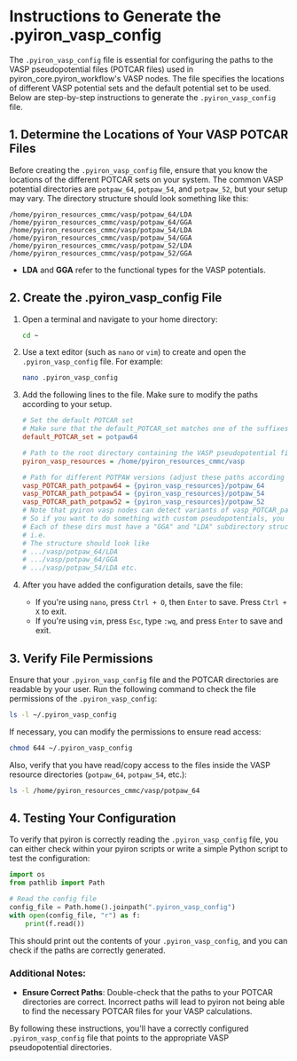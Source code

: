 
# Instructions to Generate the .pyiron_vasp_config

The `.pyiron_vasp_config` file is essential for configuring the paths to the VASP pseudopotential files (POTCAR files) used in pyiron_core.pyiron_workflow's VASP nodes. The file specifies the locations of different VASP potential sets and the default potential set to be used. Below are step-by-step instructions to generate the `.pyiron_vasp_config` file.

## 1. Determine the Locations of Your VASP POTCAR Files

Before creating the `.pyiron_vasp_config` file, ensure that you know the locations of the different POTCAR sets on your system. The common VASP potential directories are `potpaw_64`, `potpaw_54`, and `potpaw_52`, but your setup may vary. The directory structure should look something like this:

```
/home/pyiron_resources_cmmc/vasp/potpaw_64/LDA
/home/pyiron_resources_cmmc/vasp/potpaw_64/GGA
/home/pyiron_resources_cmmc/vasp/potpaw_54/LDA
/home/pyiron_resources_cmmc/vasp/potpaw_54/GGA
/home/pyiron_resources_cmmc/vasp/potpaw_52/LDA
/home/pyiron_resources_cmmc/vasp/potpaw_52/GGA
```

- **LDA** and **GGA** refer to the functional types for the VASP potentials.

## 2. Create the .pyiron_vasp_config File

1. Open a terminal and navigate to your home directory:

    ```bash
    cd ~
    ```

2. Use a text editor (such as `nano` or `vim`) to create and open the `.pyiron_vasp_config` file. For example:

    ```bash
    nano .pyiron_vasp_config
    ```

3. Add the following lines to the file. Make sure to modify the paths according to your setup.

    ```ini
    # Set the default POTCAR set
    # Make sure that the default_POTCAR_set matches one of the suffixes in the vasp_POTCAR_path_*
    default_POTCAR_set = potpaw64
    
    # Path to the root directory containing the VASP pseudopotential files
    pyiron_vasp_resources = /home/pyiron_resources_cmmc/vasp
    
    # Path for different POTPAW versions (adjust these paths according to your setup)
    vasp_POTCAR_path_potpaw64 = {pyiron_vasp_resources}/potpaw_64
    vasp_POTCAR_path_potpaw54 = {pyiron_vasp_resources}/potpaw_54
    vasp_POTCAR_path_potpaw52 = {pyiron_vasp_resources}/potpaw_52
    # Note that pyiron vasp nodes can detect variants of vasp_POTCAR_path_{randomsuffix}
    # So if you want to do something with custom pseudopotentials, you can... 
    # Each of these dirs must have a "GGA" and "LDA" subdirectory structure
    # i.e. 
    # The structure should look like
    # .../vasp/potpaw_64/LDA
    # .../vasp/potpaw_64/GGA
    # .../vasp/potpaw_54/LDA etc.
    ```

4. After you have added the configuration details, save the file:
   - If you're using `nano`, press `Ctrl + O`, then `Enter` to save. Press `Ctrl + X` to exit.
   - If you're using `vim`, press `Esc`, type `:wq`, and press `Enter` to save and exit.

## 3. Verify File Permissions

Ensure that your `.pyiron_vasp_config` file and the POTCAR directories are readable by your user. Run the following command to check the file permissions of the `.pyiron_vasp_config`:

```bash
ls -l ~/.pyiron_vasp_config
```

If necessary, you can modify the permissions to ensure read access:

```bash
chmod 644 ~/.pyiron_vasp_config
```

Also, verify that you have read/copy access to the files inside the VASP resource directories (`potpaw_64`, `potpaw_54`, etc.):

```bash
ls -l /home/pyiron_resources_cmmc/vasp/potpaw_64
```

## 4. Testing Your Configuration

To verify that pyiron is correctly reading the `.pyiron_vasp_config` file, you can either check within your pyiron scripts or write a simple Python script to test the configuration:

```python
import os
from pathlib import Path

# Read the config file
config_file = Path.home().joinpath(".pyiron_vasp_config")
with open(config_file, "r") as f:
    print(f.read())
```

This should print out the contents of your `.pyiron_vasp_config`, and you can check if the paths are correctly generated.

### Additional Notes:
- **Ensure Correct Paths**: Double-check that the paths to your POTCAR directories are correct. Incorrect paths will lead to pyiron not being able to find the necessary POTCAR files for your VASP calculations.

By following these instructions, you'll have a correctly configured `.pyiron_vasp_config` file that points to the appropriate VASP pseudopotential directories.
